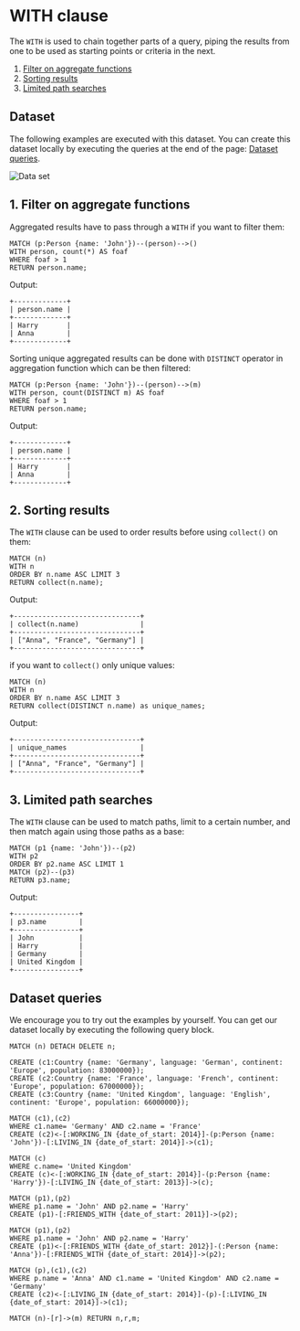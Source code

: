 # WITH clause

The `WITH` is used to chain together parts of a query, piping the results from one to be used as starting points or criteria in the next.

1. [Filter on aggregate functions](#1-filter-on-aggregate-functions) <br />
2. [Sorting results](#2-sorting-results) <br />
3. [Limited path searches](#3-limited-path-searches)

## Dataset

The following examples are executed with this dataset. You can create this dataset
locally by executing the queries at the end of the page: [Dataset queries](#dataset-queries).

![Data set](/pages/querying/clauses/data_set.png)

## 1. Filter on aggregate functions

Aggregated results have to pass through a `WITH` if you want to filter them:

```cypher
MATCH (p:Person {name: 'John'})--(person)-->()
WITH person, count(*) AS foaf
WHERE foaf > 1
RETURN person.name;
```

Output:

```nocopy
+-------------+
| person.name |
+-------------+
| Harry       |
| Anna        |
+-------------+
```

Sorting unique aggregated results can be done with `DISTINCT` operator in aggregation function which can be then filtered:

```cypher
MATCH (p:Person {name: 'John'})--(person)-->(m)
WITH person, count(DISTINCT m) AS foaf
WHERE foaf > 1
RETURN person.name;
```

Output:

```nocopy
+-------------+
| person.name |
+-------------+
| Harry       |
| Anna        |
+-------------+
```

## 2. Sorting results

The `WITH` clause can be used to order results before using `collect()` on them:

```cypher
MATCH (n)
WITH n
ORDER BY n.name ASC LIMIT 3
RETURN collect(n.name);
```

Output:

```nocopy
+-------------------------------+
| collect(n.name)               |
+-------------------------------+
| ["Anna", "France", "Germany"] |
+-------------------------------+
```

if you want to `collect()` only unique values:

```cypher
MATCH (n)
WITH n
ORDER BY n.name ASC LIMIT 3
RETURN collect(DISTINCT n.name) as unique_names;
```

Output:

```nocopy
+-------------------------------+
| unique_names                  |
+-------------------------------+
| ["Anna", "France", "Germany"] |
+-------------------------------+
```

## 3. Limited path searches

The `WITH` clause can be used to match paths, limit to a certain number,
and then match again using those paths as a base:

```cypher
MATCH (p1 {name: 'John'})--(p2)
WITH p2
ORDER BY p2.name ASC LIMIT 1
MATCH (p2)--(p3)
RETURN p3.name;
```

Output:

```nocopy
+----------------+
| p3.name        |
+----------------+
| John           |
| Harry          |
| Germany        |
| United Kingdom |
+----------------+
```

## Dataset queries

We encourage you to try out the examples by yourself.
You can get our dataset locally by executing the following query block.

```cypher
MATCH (n) DETACH DELETE n;

CREATE (c1:Country {name: 'Germany', language: 'German', continent: 'Europe', population: 83000000});
CREATE (c2:Country {name: 'France', language: 'French', continent: 'Europe', population: 67000000});
CREATE (c3:Country {name: 'United Kingdom', language: 'English', continent: 'Europe', population: 66000000});

MATCH (c1),(c2)
WHERE c1.name= 'Germany' AND c2.name = 'France'
CREATE (c2)<-[:WORKING_IN {date_of_start: 2014}]-(p:Person {name: 'John'})-[:LIVING_IN {date_of_start: 2014}]->(c1);

MATCH (c)
WHERE c.name= 'United Kingdom'
CREATE (c)<-[:WORKING_IN {date_of_start: 2014}]-(p:Person {name: 'Harry'})-[:LIVING_IN {date_of_start: 2013}]->(c);

MATCH (p1),(p2)
WHERE p1.name = 'John' AND p2.name = 'Harry'
CREATE (p1)-[:FRIENDS_WITH {date_of_start: 2011}]->(p2);

MATCH (p1),(p2)
WHERE p1.name = 'John' AND p2.name = 'Harry'
CREATE (p1)<-[:FRIENDS_WITH {date_of_start: 2012}]-(:Person {name: 'Anna'})-[:FRIENDS_WITH {date_of_start: 2014}]->(p2);

MATCH (p),(c1),(c2)
WHERE p.name = 'Anna' AND c1.name = 'United Kingdom' AND c2.name = 'Germany'
CREATE (c2)<-[:LIVING_IN {date_of_start: 2014}]-(p)-[:LIVING_IN {date_of_start: 2014}]->(c1);

MATCH (n)-[r]->(m) RETURN n,r,m;
```
